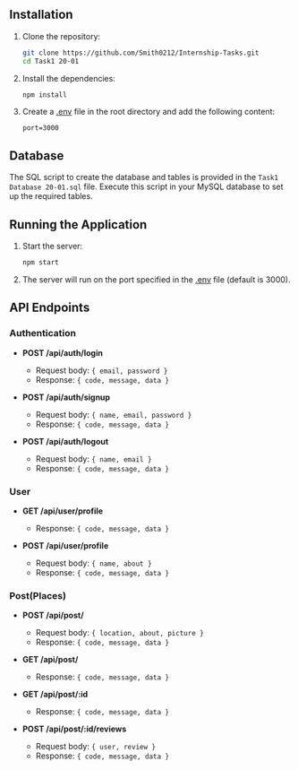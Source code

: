 
## Installation

1. Clone the repository:
    ```sh
    git clone https://github.com/Smith0212/Internship-Tasks.git
    cd Task1 20-01
    ```

2. Install the dependencies:
    ```sh
    npm install
    ```

3. Create a [.env](http://_vscodecontentref_/9) file in the root directory and add the following content:
    ```env
    port=3000
    ```

## Database

The SQL script to create the database and tables is provided in the `Task1 Database 20-01.sql` file. Execute this script in your MySQL database to set up the required tables.

## Running the Application

1. Start the server:
    ```sh
    npm start
    ```

2. The server will run on the port specified in the [.env](http://_vscodecontentref_/10) file (default is 3000).

## API Endpoints

### Authentication

- **POST /api/auth/login**
    - Request body: `{ email, password }`
    - Response: `{ code, message, data }`

- **POST /api/auth/signup**
    - Request body: `{ name, email, password }`
    - Response: `{ code, message, data }`

- **POST /api/auth/logout**
    - Request body: `{ name, email }`
    - Response: `{ code, message, data }`

### User

- **GET /api/user/profile**
    - Response: `{ code, message, data }`

- **POST /api/user/profile**
    - Request body: `{ name, about }`
    - Response: `{ code, message, data }`

### Post(Places)

- **POST /api/post/**
    - Request body: `{ location, about, picture }`
    - Response: `{ code, message, data }`

- **GET /api/post/**
    - Response: `{ code, message, data }`

- **GET /api/post/:id**
    - Response: `{ code, message, data }`

- **POST /api/post/:id/reviews**
    - Request body: `{ user, review }`
    - Response: `{ code, message, data }`
